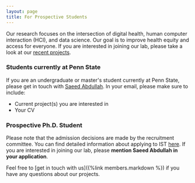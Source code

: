 ```yaml
---
layout: page
title: For Prospective Students
---
```


Our research focuses on the intersection of digital health, human computer
interaction (HCI), and data science. Our goal is to improve health equity and
access for everyone. If you are interested in joining our lab, please take a
look at our [recent projects](/).

### Students currently at Penn State ###

If you are an undergraduate or master's student currently at Penn State,
please get in touch with [Saeed Abdullah](https://saeedabdullah.com). In your
email, please make sure to include:

* Current project(s) you are interested in
* Your CV

### Prospective Ph.D. Student ###

Please note that the admission decisions are made by the recruitment committee.
You can find detailed information about applying to IST
[here](https://ist.psu.edu/prospective/graduate). If you are interested in
joining our lab, please **mention Saeed Abdullah in your application**.

Feel free to [get in touch with us]({%link members.markdown %}) if you have any
questions about our projects.
